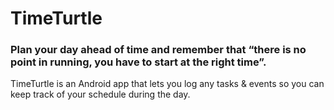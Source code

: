 # TimeTurtle
### Plan your day ahead of time and remember that “there is no point in running, you have to start at the right time”.

TimeTurtle is an Android app that lets you log any tasks & events so you can keep track of your schedule during the day. 
